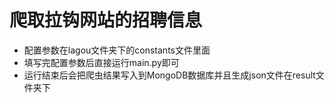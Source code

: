 爬取拉钩网站的招聘信息
===
* 配置参数在lagou文件夹下的constants文件里面
* 填写完配置参数后直接运行main.py即可
* 运行结束后会把爬虫结果写入到MongoDB数据库并且生成json文件在result文件夹下
